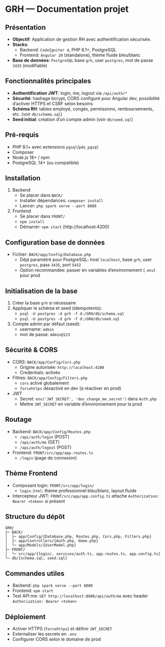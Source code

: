 # GRH — Documentation projet

## Présentation
- **Objectif**: Application de gestion RH avec authentification sécurisée.
- **Stacks**:
  - Backend: `CodeIgniter 4`, PHP 8.1+, PostgreSQL
  - Frontend: `Angular 20` (standalone), thème fluide bleu/blanc
- **Base de données**: `PostgreSQL` base `grh`, user `postgres`, mot de passe `3435` (modifiable)

## Fonctionnalités principales
- **Authentification JWT**: login, me, logout via `/api/auth/*`
- **Sécurité**: hashage bcrypt, CORS configuré pour Angular dev, possibilité d’activer HTTPS et CSRF selon besoins
- **Schéma RH**: tables employé, congés, permissions, remboursements, etc. (voir `db/schema.sql`)
- **Seed initial**: création d’un compte admin (voir `db/seed.sql`)

## Pré-requis
- PHP 8.1+ avec extensions `pgsql`/`pdo_pgsql`
- Composer
- Node.js 18+ / npm
- PostgreSQL 14+ (ou compatible)

## Installation
1. Backend
   - Se placer dans `BACK/`
   - Installer dépendances: `composer install`
   - Lancer: `php spark serve --port 8080`
2. Frontend
   - Se placer dans `FRONT/`
   - `npm install`
   - Démarrer: `npm start` (http://localhost:4200)

## Configuration base de données
- Fichier: `BACK/app/Config/Database.php`
  - Déjà paramétré pour PostgreSQL: host `localhost`, base `grh`, user `postgres`, pass `3435`, port `5432`
  - Option recommandée: passer en variables d’environnement (`.env`) pour prod

## Initialisation de la base
1. Créer la base `grh` si nécessaire
2. Appliquer le schéma et seed (idempotents):
   - `psql -U postgres -d grh -f d:/GRH/db/schema.sql`
   - `psql -U postgres -d grh -f d:/GRH/db/seed.sql`
3. Compte admin par défaut (seed):
   - username: `admin`
   - mot de passe: `Admin@123`

## Sécurité & CORS
- CORS: `BACK/app/Config/Cors.php`
  - Origine autorisée: `http://localhost:4200`
  - Credentials: activés
- Filtres: `BACK/app/Config/Filters.php`
  - `cors` activé globalement
  - `forcehttps` désactivé en dev (à réactiver en prod)
- JWT
  - Secret: `env('JWT_SECRET', 'dev_change_me_secret')` dans `Auth.php`
  - Mettre `JWT_SECRET` en variable d’environnement pour la prod

## Routage
- Backend: `BACK/app/Config/Routes.php`
  - `/api/auth/login` (POST)
  - `/api/auth/me` (GET)
  - `/api/auth/logout` (POST)
- Frontend: `FRONT/src/app/app.routes.ts`
  - `/login` (page de connexion)

## Thème Frontend
- Composant login: `FRONT/src/app/login/`
  - `login.html`: thème professionnel bleu/blanc, layout fluide
- Intercepteur JWT: `FRONT/src/app/app.config.ts` attache `Authorization: Bearer <token>` si présent

## Structure du dépôt
```
GRH/
├─ BACK/
│  ├─ app/Config/{Database.php, Routes.php, Cors.php, Filters.php}
│  ├─ app/Controllers/{Auth.php, Home.php}
│  └─ app/Models/{UserModel.php}
├─ FRONT/
│  └─ src/app/{login/, services/auth.ts, app.routes.ts, app.config.ts}
└─ db/{schema.sql, seed.sql}
```

## Commandes utiles
- Backend: `php spark serve --port 8080`
- Frontend: `npm start`
- Test API me: `GET http://localhost:8080/api/auth/me` avec header `Authorization: Bearer <token>`

## Déploiement
- Activer HTTPS (`forcehttps`) et définir `JWT_SECRET`
- Externaliser les secrets en `.env`
- Configurer CORS selon le domaine de prod

